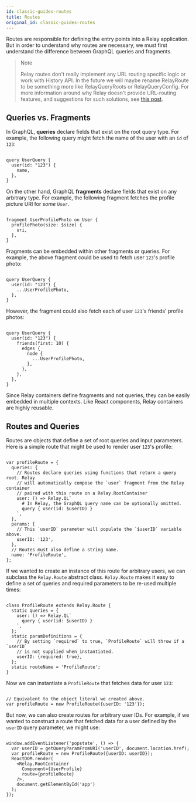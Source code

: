 ```yaml
---
id: classic-guides-routes
title: Routes
original_id: classic-guides-routes
---
```

Routes are responsible for defining the entry points into a Relay application. But in order to understand why routes are necessary, we must first understand the difference between GraphQL queries and fragments.

<blockquote>
Note

Relay routes don't really implement any URL routing specific logic or work with History API. In the future we will maybe rename RelayRoute to be something more like RelayQueryRoots or RelayQueryConfig. For more information around why Relay doesn't provide URL-routing features, and suggestions for such solutions, see [this post](https://medium.com/@cpojer/relay-and-routing-36b5439bad9).

</blockquote>

## Queries vs. Fragments

In GraphQL, **queries** declare fields that exist on the root query type. For example, the following query might fetch the name of the user with an `id` of `123`:

```

query UserQuery {
  user(id: "123") {
    name,
  },
}

```

On the other hand, GraphQL **fragments** declare fields that exist on any arbitrary type. For example, the following fragment fetches the profile picture URI for _some_ `User`.

```

fragment UserProfilePhoto on User {
  profilePhoto(size: $size) {
    uri,
  },
}

```

Fragments can be embedded within other fragments or queries. For example, the above fragment could be used to fetch user `123`'s profile photo:

```

query UserQuery {
  user(id: "123") {
    ...UserProfilePhoto,
  },
}

```

However, the fragment could also fetch each of user `123`'s friends' profile photos:

```

query UserQuery {
  user(id: "123") {
    friends(first: 10) {
      edges {
        node {
          ...UserProfilePhoto,
        },
      },
    },
  },
}

```

Since Relay containers define fragments and not queries, they can be easily embedded in multiple contexts. Like React components, Relay containers are highly reusable.

## Routes and Queries

Routes are objects that define a set of root queries and input parameters. Here is a simple route that might be used to render user `123`'s profile:

```

var profileRoute = {
  queries: {
    // Routes declare queries using functions that return a query root. Relay
    // will automatically compose the `user` fragment from the Relay container
    // paired with this route on a Relay.RootContainer
    user: () => Relay.QL`
      # In Relay, the GraphQL query name can be optionally omitted.
      query { user(id: $userID) }
    `,
  },
  params: {
    // This `userID` parameter will populate the `$userID` variable above.
    userID: '123',
  },
  // Routes must also define a string name.
  name: 'ProfileRoute',
};

```

If we wanted to create an instance of this route for arbitrary users, we can subclass the `Relay.Route` abstract class. `Relay.Route` makes it easy to define a set of queries and required parameters to be re-used multiple times:

```

class ProfileRoute extends Relay.Route {
  static queries = {
    user: () => Relay.QL`
      query { user(id: $userID) }
    `,
  };
  static paramDefinitions = {
    // By setting `required` to true, `ProfileRoute` will throw if a `userID`
    // is not supplied when instantiated.
    userID: {required: true},
  };
  static routeName = 'ProfileRoute';
}

```

Now we can instantiate a `ProfileRoute` that fetches data for user `123`:

```

// Equivalent to the object literal we created above.
var profileRoute = new ProfileRoute({userID: '123'});

```

But now, we can also create routes for arbitrary user IDs. For example, if we wanted to construct a route that fetched data for a user defined by the `userID` query parameter, we might use:

```

window.addEventListener('popstate', () => {
  var userID = getQueryParamFromURI('userID', document.location.href);
  var profileRoute = new ProfileRoute({userID: userID});
  ReactDOM.render(
    <Relay.RootContainer
      Component={UserProfile}
      route={profileRoute}
    />,
    document.getElementById('app')
  );
});

```

